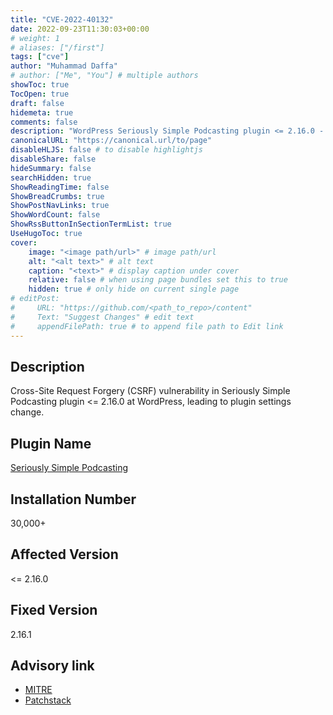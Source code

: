 ```yaml
---
title: "CVE-2022-40132"
date: 2022-09-23T11:30:03+00:00
# weight: 1
# aliases: ["/first"]
tags: ["cve"]
author: "Muhammad Daffa"
# author: ["Me", "You"] # multiple authors
showToc: true
TocOpen: true
draft: false
hidemeta: true
comments: false
description: "WordPress Seriously Simple Podcasting plugin <= 2.16.0 - Cross-Site Request Forgery"
canonicalURL: "https://canonical.url/to/page"
disableHLJS: false # to disable highlightjs
disableShare: false
hideSummary: false
searchHidden: true
ShowReadingTime: false
ShowBreadCrumbs: true
ShowPostNavLinks: true
ShowWordCount: false
ShowRssButtonInSectionTermList: true
UseHugoToc: true
cover:
    image: "<image path/url>" # image path/url
    alt: "<alt text>" # alt text
    caption: "<text>" # display caption under cover
    relative: false # when using page bundles set this to true
    hidden: true # only hide on current single page
# editPost:
#     URL: "https://github.com/<path_to_repo>/content"
#     Text: "Suggest Changes" # edit text
#     appendFilePath: true # to append file path to Edit link
---
```

## Description
Cross-Site Request Forgery (CSRF) vulnerability in Seriously Simple Podcasting plugin <= 2.16.0 at WordPress, leading to plugin settings change.

## Plugin Name
[Seriously Simple Podcasting](https://wordpress.org/plugins/seriously-simple-podcasting)

## Installation Number
30,000+

## Affected Version
<= 2.16.0

## Fixed Version
2.16.1

## Advisory link
  * [MITRE](https://cve.mitre.org/cgi-bin/cvename.cgi?name=CVE-2022-40132)
  * [Patchstack](https://patchstack.com/database/vulnerability/seriously-simple-podcasting/wordpress-seriously-simple-podcasting-plugin-2-16-0-cross-site-request-forgery-csrf-vulnerability)
